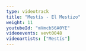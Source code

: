 ```yaml
---
type: videotrack
title: "Mestís - El Mestizo"
weight: 11
youtubeId: "mVmcb56A0YE"
videoevents: vevt0048
videoartists: ["Mestís"]
---
```

